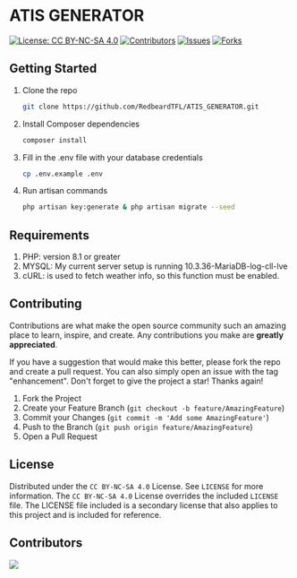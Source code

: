 # ATIS GENERATOR

[![License: CC BY-NC-SA 4.0][license-shield]][license-url]
[![Contributors][contributors-shield]][contributors-url]
[![Issues][issues-shield]][issues-url]
[![Forks][forks-shield]][forks-url]

## Getting Started

1. Clone the repo
   ```sh
   git clone https://github.com/RedbeardTFL/ATIS_GENERATOR.git
    ```
2. Install Composer dependencies
    ```sh
    composer install
    ```
3. Fill in the .env file with your database credentials
    ```sh
    cp .env.example .env
    ```
4. Run artisan commands
    ```sh
    php artisan key:generate & php artisan migrate --seed
    ```

## Requirements

1. PHP: version 8.1 or greater
2. MYSQL: My current server setup is running 10.3.36-MariaDB-log-cll-lve
3. cURL: is used to fetch weather info, so this function must be enabled.

## Contributing

Contributions are what make the open source community such an amazing place to learn, inspire, and create. Any contributions you make are **greatly appreciated**.

If you have a suggestion that would make this better, please fork the repo and create a pull request. You can also simply open an issue with the tag "enhancement".
Don't forget to give the project a star! Thanks again!

1. Fork the Project
2. Create your Feature Branch (`git checkout -b feature/AmazingFeature`)
3. Commit your Changes (`git commit -m 'Add some AmazingFeature'`)
4. Push to the Branch (`git push origin feature/AmazingFeature`)
5. Open a Pull Request

## License

Distributed under the `CC BY-NC-SA 4.0` License. See `LICENSE` for more information. The `CC BY-NC-SA 4.0` License overrides the included `LICENSE` file. The LICENSE file included is a secondary license that also applies to this project and is included for reference.

## Contributors

<a href = "https://github.com/RedbeardTFL/ATIS_GENERATOR/graphs/contributors">
<img src = "https://contrib.rocks/image?repo=RedbeardTFL/ATIS_GENERATOR"/>
</a>

[contributors-shield]: https://img.shields.io/github/contributors/RedbeardTFL/ATIS_GENERATOR.svg?style=for-the-badge
[contributors-url]: https://github.com/RedbeardTFL/ATIS_GENERATOR/graphs/contributors
[forks-shield]: https://img.shields.io/github/forks/RedbeardTFL/ATIS_GENERATOR.svg?style=for-the-badge
[forks-url]: https://github.com/RedbeardTFL/ATIS_GENERATOR/network
[issues-shield]: https://img.shields.io/github/issues/RedbeardTFL/ATIS_GENERATOR.svg?style=for-the-badge
[issues-url]: https://github.com/RedbeardTFL/ATIS_GENERATOR/issues
[license-shield]: https://img.shields.io/badge/License-CC_BY--NC--SA_4.0-lightgrey.svg?style=for-the-badge
[license-url]: https://creativecommons.org/licenses/by-nc-sa/4.0/

